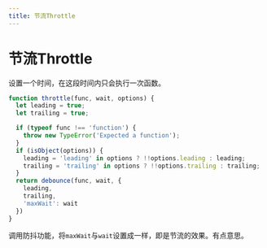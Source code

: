 ```yaml
---
title: 节流Throttle
---
```


# 节流Throttle

设置一个时间，在这段时间内只会执行一次函数。

```js
function throttle(func, wait, options) {
  let leading = true;
  let trailing = true;

  if (typeof func !== 'function') {
    throw new TypeError('Expected a function');
  }
  if (isObject(options)) {
    leading = 'leading' in options ? !!options.leading : leading;
    trailing = 'trailing' in options ? !!options.trailing : trailing;
  }
  return debounce(func, wait, {
    leading,
    trailing,
    'maxWait': wait
  })
}
```

调用防抖功能，将`maxWait`与`wait`设置成一样，即是节流的效果。有点意思。